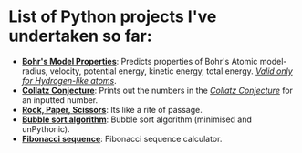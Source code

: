 # List of Python projects I've undertaken so far: 
  - **[Bohr's Model Properties](https://github.com/syswraith/python-projects/blob/main/bohr_calc.py)**: Predicts properties of Bohr's Atomic model- radius, velocity, potential energy, kinetic energy, total energy. *[Valid only for Hydrogen-like atoms](https://en.wikipedia.org/wiki/Bohr_model#Shortcomings)*.
  - **[Collatz Conjecture](https://github.com/syswraith/python-projects/blob/main/collatzConjecture.py)**: Prints out the numbers in the *[Collatz Conjecture](https://en.wikipedia.org/wiki/Collatz_conjecture)* for an inputted number.
  - **[Rock, Paper, Scissors](https://github.com/syswraith/python-projects/blob/main/rock_paper_scissors.py)**: Its like a rite of passage.
  - **[Bubble sort algorithm](https://github.com/syswraith/python-projects/blob/main/bubble_sort.py)**: Bubble sort algorithm (minimised and unPythonic).
  - **[Fibonacci sequence](https://github.com/syswraith/python-projects/blob/main/fibonacci.py)**: Fibonacci sequence calculator.

